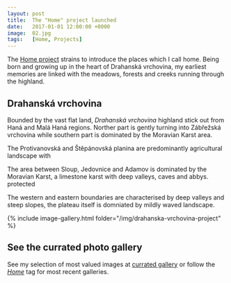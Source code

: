 ```yaml
---
layout: post
title:  The "Home" project launched
date:   2017-01-01 12:00:00 +0000
image:  02.jpg
tags:   [Home, Projects]
---
```


The [Home project]({{site.baseurl}}/home/) strains to introduce the places which I call home. Being born and growing up in the heart of Drahanská vrchovina, my earliest memories are linked with the meadows, forests and creeks running through the highland.

## Drahanská vrchovina
Bounded by the vast flat land, *Drahanská vrchovina* highland stick out from Haná and Malá Haná regions. Norther part is gently turning into Zábřežská vrchovina while southern part is dominated by the Moravian Karst area.

The Protivanovská and Štěpánovská planina are predominantly agricultural landscape with

The area between Sloup, Jedovnice and Adamov is dominated by the Moravian Karst, a limestone karst with deep valleys, caves and abbys. protected 

The western and eastern boundaries are characterised by deep valleys and steep slopes, the plateau itself is domniated by mildly waved landscape.

<div class="row">
    <article class="article col col-12 col-t-12">
    {% include image-gallery.html folder="/img/drahanska-vrchovina-project" %}
    </article>
</div>

## See the currated photo gallery
See my selection of most valued images at [currated gallery]({{site.baseurl}}/home/) or follow the *[Home]({{site.baseurl}}/tags/#Home)* tag for most recent galleries.

